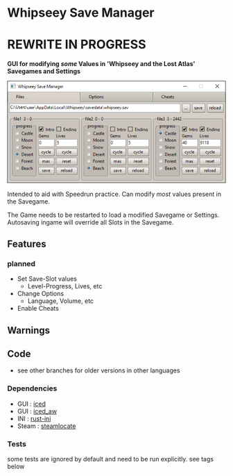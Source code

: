 # Whipseey Save Manager

# REWRITE IN PROGRESS

**GUI for modifying *some* Values in 'Whipseey and the Lost Atlas' Savegames and Settings**

![Picture](WhipseeySaveManager.gif)

Intended to aid with Speedrun practice. Can modify *most* values present in the Savegame.

The Game needs to be restarted to load a modified Savegame or Settings. Autosaving ingame will override all Slots in the
Savegame.

## Features

### planned

- Set Save-Slot values
    - Level-Progress, Lives, etc
- Change Options
    - Language, Volume, etc
- Enable Cheats

## Warnings

## Code

- see other branches for older versions in other languages

### Dependencies

- GUI : [iced](https://crates.io/crates/iced)
- GUI : [iced_aw](https://crates.io/crates/iced_aw)
- INI : [rust-ini](https://crates.io/crates/rust-ini)
- Steam : [steamlocate](https://crates.io/crates/steamlocate)

### Tests

some tests are ignored by default and need to be run explicitly. see tags below
